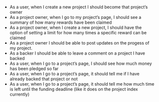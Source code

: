 
- As a user, when I create a new project I should become that project’s owner
- As a project owner, when I go to my project’s page, I should see a summary of how many rewards have been claimed
- As a project owner, when I create a new project, I should have the option of setting a limit for how many times a specific reward can be claimed
- As a project owner I should be able to post updates on the progess of my project.
- As a backer I should be able to leave a comment on a project I have backed
- As a user, when I go to a project’s page, I should see how much money has been pledged so far
- As a user, when I go to a project’s page, it should tell me if I have already backed that project or not
- As a user, when I go to a project’s page, it should tell me how much time is left until the funding deadline (like it does on the project index currently)
